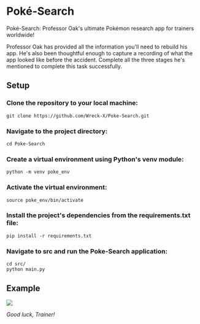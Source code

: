 # Poké-Search

Poké-Search: Professor Oak's ultimate Pokémon research app for trainers worldwide!

Professor Oak has provided all the information you'll need to rebuild his app. He's also been thoughtful enough to capture a recording of what the app looked like before the accident. Complete all the three stages he's mentioned to complete this task successfully.


## Setup
### Clone the repository to your local machine:

    git clone https://github.com/Wreck-X/Poke-Search.git

### Navigate to the project directory:

    cd Poke-Search

### Create a virtual environment using Python's venv module:

    python -m venv poke_env

### Activate the virtual environment:

    source poke_env/bin/activate

### Install the project's dependencies from the requirements.txt file:


    pip install -r requirements.txt



###   Navigate to src and run the Poke-Search application:

    cd src/
    python main.py
 

## Example



![](https://github.com/amfoss/tasks/blob/2023/task-08/assets/output.gif)









 
*Good luck, Trainer!*
